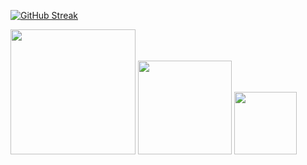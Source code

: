 

<p align="left" style="display: flex;"> 
 <a href="https://git.io/streak-stats"><img src="https://github-readme-streak-stats.herokuapp.com?user=sk1ppi&theme=apprentice&hide_border=true&mode=weekly" alt="GitHub Streak" /></a> 

</p>

  <img src="https://github.com/sk1ppi/sk1ppi/assets/121653522/836eeb78-5072-4a82-bcbb-5edc736209cc" width="200">
    <img src="https://github.com/sk1ppi/sk1ppi/assets/121653522/836eeb78-5072-4a82-bcbb-5edc736209cc" width="150">

  <img src="https://github.com/sk1ppi/sk1ppi/assets/121653522/836eeb78-5072-4a82-bcbb-5edc736209cc" width="100">
